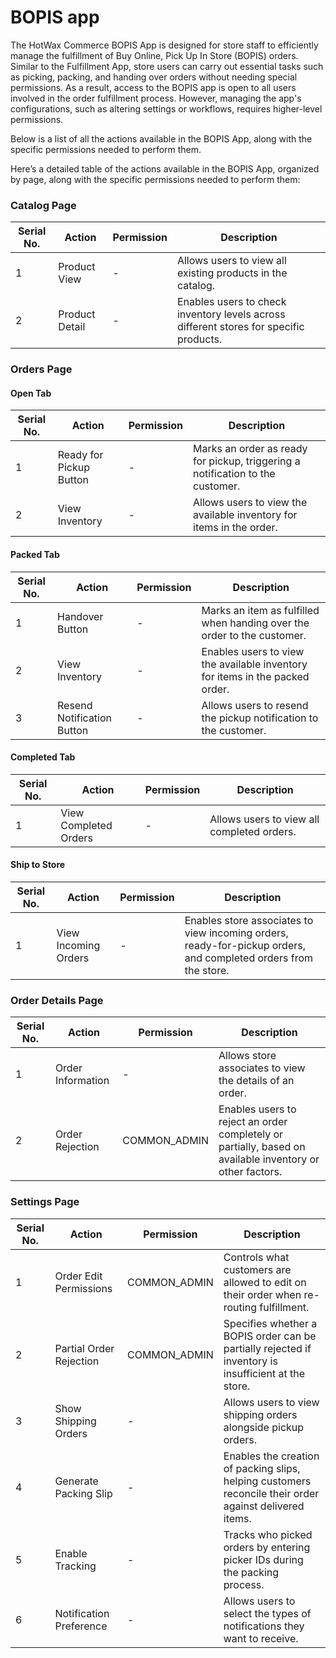 # BOPIS app

The HotWax Commerce BOPIS App is designed for store staff to efficiently manage the fulfillment of Buy Online, Pick Up In Store (BOPIS) orders. Similar to the Fulfillment App, store users can carry out essential tasks such as picking, packing, and handing over orders without needing special permissions. As a result, access to the BOPIS app is open to all users involved in the order fulfillment process. However, managing the app's configurations, such as altering settings or workflows, requires higher-level permissions.

Below is a list of all the actions available in the BOPIS App, along with the specific permissions needed to perform them.

Here’s a detailed table of the actions available in the BOPIS App, organized by page, along with the specific permissions needed to perform them:

### Catalog Page

| Serial No. | Action           | Permission | Description                                                                                               |
|------------|------------------|------------|-----------------------------------------------------------------------------------------------------------|
| 1          | Product View     | -          | Allows users to view all existing products in the catalog.                                                |
| 2          | Product Detail   | -          | Enables users to check inventory levels across different stores for specific products.                    |




### Orders Page

#### Open Tab

| Serial No. | Action                    | Permission | Description                                                                                               |
|------------|---------------------------|------------|-----------------------------------------------------------------------------------------------------------|
| 1          | Ready for Pickup Button   | -          | Marks an order as ready for pickup, triggering a notification to the customer.                            |
| 2          | View Inventory            | -          | Allows users to view the available inventory for items in the order.                                      |


#### Packed Tab

| Serial No. | Action                    | Permission | Description                                                                                               |
|------------|---------------------------|------------|-----------------------------------------------------------------------------------------------------------|
| 1          | Handover Button           | -          | Marks an item as fulfilled when handing over the order to the customer.                                  |
| 2          | View Inventory            | -          | Enables users to view the available inventory for items in the packed order.                             |
| 3          | Resend Notification Button| -          | Allows users to resend the pickup notification to the customer.                                           |


#### Completed Tab

| Serial No. | Action                | Permission | Description                                                                                               |
|------------|-----------------------|------------|-----------------------------------------------------------------------------------------------------------|
| 1          | View Completed Orders | -          | Allows users to view all completed orders.                                                                |

#### Ship to Store

| Serial No. | Action                | Permission | Description                                                                                               |
|------------|-----------------------|------------|-----------------------------------------------------------------------------------------------------------|
| 1          | View Incoming Orders  | -          | Enables store associates to view incoming orders, ready-for-pickup orders, and completed orders from the store. |



### Order Details Page

| Serial No. | Action             | Permission    | Description                                                                                               |
|------------|--------------------|---------------|-----------------------------------------------------------------------------------------------------------|
| 1          | Order Information  | -             | Allows store associates to view the details of an order.                                                  |
| 2          | Order Rejection    | COMMON_ADMIN  | Enables users to reject an order completely or partially, based on available inventory or other factors. |



### Settings Page

| Serial No. | Action                    | Permission    | Description                                                                                               |
|------------|---------------------------|---------------|-----------------------------------------------------------------------------------------------------------|
| 1          | Order Edit Permissions    | COMMON_ADMIN  | Controls what customers are allowed to edit on their order when re-routing fulfillment.                   |
| 2          | Partial Order Rejection   | COMMON_ADMIN  | Specifies whether a BOPIS order can be partially rejected if inventory is insufficient at the store.      |
| 3          | Show Shipping Orders      | -             | Allows users to view shipping orders alongside pickup orders.                                             |
| 4          | Generate Packing Slip     | -             | Enables the creation of packing slips, helping customers reconcile their order against delivered items.   |
| 5          | Enable Tracking           | -             | Tracks who picked orders by entering picker IDs during the packing process.                              |
| 6          | Notification Preference   | -             | Allows users to select the types of notifications they want to receive.                                  |




